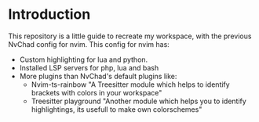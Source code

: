 # Introduction

This repository is a little guide to recreate my workspace, with the previous NvChad config for nvim.
This config for nvim has:
- Custom highlighting for lua and python. 
- Installed LSP servers for php, lua and bash
- More plugins than NvChad's default plugins like:
  - Nvim-ts-rainbow "A Treesitter module which helps to identify brackets with colors in your workspace"
  - Treesitter playground "Another module which helps you to identify highlightings, its usefull to make own colorschemes"

